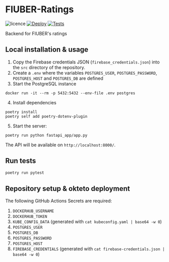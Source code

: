 # FIUBER-Ratings


![licence](https://img.shields.io/github/license/TallerDeProgramacion2-2022-2c-Grupo7/FIUBER-BO-BE)
[![Deploy](https://github.com/TallerDeProgramacion2-2022-2c-Grupo7/FIUBER-Ratings/actions/workflows/deployment.yml/badge.svg?branch=main)](https://github.com/TallerDeProgramacion2-2022-2c-Grupo7/FIUBER-Ratings/actions/workflows/deployment.yml)
[![Tests](https://github.com/TallerDeProgramacion2-2022-2c-Grupo7/FIUBER-Ratings/actions/workflows/tests.yml/badge.svg?branch=main)](https://github.com/TallerDeProgramacion2-2022-2c-Grupo7/FIUBER-Ratings/actions/workflows/tests.yml)

Backend for FIUBER's ratings

## Local installation & usage

1. Copy the Firebase credentials JSON (`firebase_credentials.json`) into the `src` directory of the repository.
2. Create a `.env` where the variables `POSTGRES_USER`, `POSTGRES_PASSWORD`, `POSTGRES_HOST` and `POSTGRES_DB` are defined
3. Start the PostgreSQL instance
```
docker run -it --rm -p 5432:5432 --env-file .env postgres
```
4. Install dependencies
```
poetry install
poetry self add poetry-dotenv-plugin
```
5. Start the server:
```
poetry run python fastapi_app/app.py
```

The API will be available on `http://localhost:8000/`.



## Run tests
``` bash
poetry run pytest
```

## Repository setup & okteto deployment

The following GitHub Actions Secrets are required:
1. `DOCKERHUB_USERNAME`
2. `DOCKERHUB_TOKEN`
3. `KUBE_CONFIG_DATA` (generated with `cat kubeconfig.yaml | base64 -w 0`)
4. `POSTGRES_USER`
5. `POSTGRES_DB`
6. `POSTGRES_PASSWORD`
5. `POSTGRES_HOST`
8. `FIREBASE_CREDENTIALS` (generated with `cat firebase-credentials.json | base64 -w 0`)

